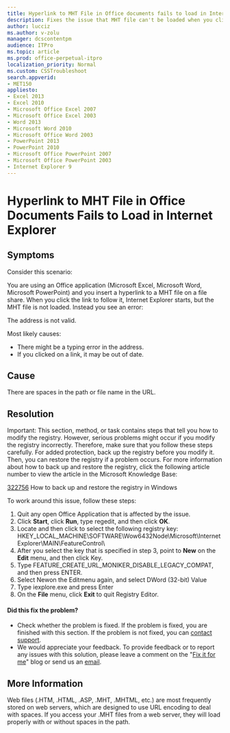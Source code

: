 ```yaml
---
title: Hyperlink to MHT File in Office documents fails to load in Internet Explorer
description: Fixes the issue that MHT file can't be loaded when you click the hyperlink of the MHT file.
author: lucciz
ms.author: v-zolu
manager: dcscontentpm
audience: ITPro 
ms.topic: article 
ms.prod: office-perpetual-itpro
localization_priority: Normal
ms.custom: CSSTroubleshoot
search.appverid: 
- MET150
appliesto:
- Excel 2013
- Excel 2010
- Microsoft Office Excel 2007
- Microsoft Office Excel 2003
- Word 2013
- Microsoft Word 2010
- Microsoft Office Word 2003
- PowerPoint 2013
- PowerPoint 2010
- Microsoft Office PowerPoint 2007
- Microsoft Office PowerPoint 2003
- Internet Explorer 9
---
```


# Hyperlink to MHT File in Office Documents Fails to Load in Internet Explorer

##  Symptoms

Consider this scenario:

You are using an Office application (Microsoft Excel, Microsoft Word, Microsoft PowerPoint) and you insert a hyperlink to a MHT file on a file share. When you click the link to follow it, Internet Explorer starts, but the MHT file is not loaded. Instead you see an error:

The address is not valid.

Most likely causes:

- There might be a typing error in the address.   
- If you clicked on a link, it may be out of date.   


##  Cause

There are spaces in the path or file name in the URL.

##  Resolution

Important: This section, method, or task contains steps that tell you how to modify the registry. However, serious problems might occur if you modify the registry incorrectly. Therefore, make sure that you follow these steps carefully. For added protection, back up the registry before you modify it. Then, you can restore the registry if a problem occurs. For more information about how to back up and restore the registry, click the following article number to view the article in the Microsoft Knowledge Base:

[322756](https://support.microsoft.com/help/322756) How to back up and restore the registry in Windows

To work around this issue, follow these steps: 

1. Quit any open Office Application that is affected by the issue.   
2. Click **Start**, click **Run**, type regedit, and then click **OK**.   
3. Locate and then click to select the following registry key: HKEY_LOCAL_MACHINE\SOFTWARE\Wow6432Node\Microsoft\Internet Explorer\MAIN\FeatureControl\   
4. After you select the key that is specified in step 3, point to **New** on the **Edit** menu, and then click Key.   
5. Type FEATURE_CREATE_URL_MONIKER_DISABLE_LEGACY_COMPAT, and then press ENTER.   
6. Select Newon the Editmenu again, and select DWord (32-bit) Value   
7. Type iexplore.exe and press Enter   
8. On the **File** menu, click **Exit** to quit Registry Editor.   


#### Did this fix the problem?


- Check whether the problem is fixed. If the problem is fixed, you are finished with this section. If the problem is not fixed, you can [contact support](https://support.microsoft.com/contactus).   
- We would appreciate your feedback. To provide feedback or to report any issues with this solution, please leave a comment on the "[Fix it for me](https://blogs.technet.com/fixit4me/)" blog or send us an [email](mailto:fixit4me@microsoft.com?subject=kb).   


##  More Information

Web files (.HTM, .HTML, .ASP, .MHT, .MHTML, etc.) are most frequently stored on web servers, which are designed to use URL encoding to deal with spaces. If you access your .MHT files from a web server, they will load properly with or without spaces in the path.
